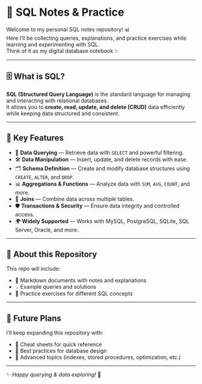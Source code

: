# 💾 SQL Notes & Practice

Welcome to my personal SQL notes repository! 📊  
Here I’ll be collecting queries, explanations, and practice exercises while learning and experimenting with SQL.  
Think of it as my digital database notebook ✨

---

## 🗄️ What is SQL?

**SQL (Structured Query Language)** is the standard language for managing and interacting with relational databases.  
It allows you to **create, read, update, and delete (CRUD)** data efficiently while keeping data structured and consistent.  

---

## 🔑 Key Features

- 📑 **Data Querying** — Retrieve data with `SELECT` and powerful filtering.  
- 🛠️ **Data Manipulation** — Insert, update, and delete records with ease.  
- 🗂️ **Schema Definition** — Create and modify database structures using `CREATE`, `ALTER`, and `DROP`.  
- 📊 **Aggregations & Functions** — Analyze data with `SUM`, `AVG`, `COUNT`, and more.  
- 🔗 **Joins** — Combine data across multiple tables.  
- 🛡️ **Transactions & Security** — Ensure data integrity and controlled access.  
- 🌍 **Widely Supported** — Works with MySQL, PostgreSQL, SQLite, SQL Server, Oracle, and more.  

---

## 📝 About this Repository

This repo will include:  
- 📄 Markdown documents with notes and explanations  
- 💡 Example queries and solutions  
- 🧪 Practice exercises for different SQL concepts  

---

## 🚀 Future Plans

I’ll keep expanding this repository with:  
- 📘 Cheat sheets for quick reference  
- 🧭 Best practices for database design  
- 🧩 Advanced topics (indexes, stored procedures, optimization, etc.)  

---

✨ _Happy querying & data exploring!_ 💾
